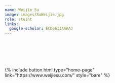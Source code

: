 ```yaml
---
name: Weijie Su
image: images/SuWeijie.jpg
role: stuint
links:
  google-scholar: ECDe6IIAAAAJ
---
```


<div style="margin-top: 100px">
  {% include button.html type="home-page" link="https://www.weijiesu.com/" style="bare" %}
</div>